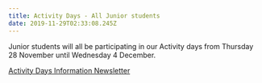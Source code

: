 ```yaml
---
title: Activity Days - All Junior students
date: 2019-11-29T02:33:08.245Z
---
```

Junior students will all be participating in our Activity days from Thursday 28 November until Wednesday 4 December.

[Activity Days Information Newsletter](https://res.cloudinary.com/whanganuihigh/image/upload/v1574640428/newsletters/Junior_Activity_Days.pdf)
